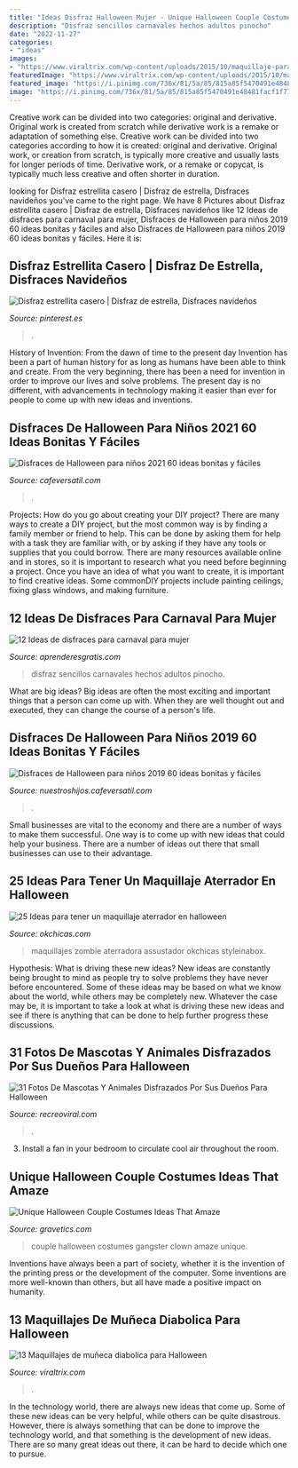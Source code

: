 ```yaml
---
title: "Ideas Disfraz Halloween Mujer - Unique Halloween Couple Costumes Ideas That Amaze"
description: "Disfraz sencillos carnavales hechos adultos pinocho"
date: "2022-11-27"
categories:
- "ideas"
images:
- "https://www.viraltrix.com/wp-content/uploads/2015/10/maquillaje-para-muneca-10.png"
featuredImage: "https://www.viraltrix.com/wp-content/uploads/2015/10/maquillaje-para-muneca-10.png"
featured_image: "https://i.pinimg.com/736x/81/5a/85/815a85f5470491e48481facf1f77b969--nativity-costumes-costumes-kids.jpg"
image: "https://i.pinimg.com/736x/81/5a/85/815a85f5470491e48481facf1f77b969--nativity-costumes-costumes-kids.jpg"
---
```



Creative work can be divided into two categories: original and derivative. Original work is created from scratch while derivative work is a remake or adaptation of something else.
Creative work can be divided into two categories according to how it is created: original and derivative. Original work, or creation from scratch, is typically more creative and usually lasts for longer periods of time. Derivative work, or a remake or copycat, is typically much less creative and often shorter in duration.

	

		
looking for Disfraz estrellita casero | Disfraz de estrella, Disfraces navideños you've came to the right page. We have 8 Pictures about Disfraz estrellita casero | Disfraz de estrella, Disfraces navideños like 12 Ideas de disfraces para carnaval para mujer, Disfraces de Halloween para niños 2019 60 ideas bonitas y fáciles and also Disfraces de Halloween para niños 2019 60 ideas bonitas y fáciles. Here it is:
		
    
## Disfraz Estrellita Casero | Disfraz De Estrella, Disfraces Navideños

<img loading=lazy src="https://i.pinimg.com/736x/81/5a/85/815a85f5470491e48481facf1f77b969--nativity-costumes-costumes-kids.jpg" onerror="this.onerror=null;this.src='https://tse2.mm.bing.net/th?id=OIP.m0L1E3alSJqxHx6-tkWTnwHaJ7&amp;pid=15.1';" alt="Disfraz estrellita casero | Disfraz de estrella, Disfraces navideños">

_Source: pinterest.es_

>. 

	

History of Invention: From the dawn of time to the present day
Invention has been a part of human history for as long as humans have been able to think and create. From the very beginning, there has been a need for invention in order to improve our lives and solve problems. The present day is no different, with advancements in technology making it easier than ever for people to come up with new ideas and inventions.

    
## Disfraces De Halloween Para Niños 2021 60 Ideas Bonitas Y Fáciles

<img loading=lazy src="https://cafeversatil.com/nuestroshijos/wp-content/uploads/2016/11/016-30-650x867.jpg" onerror="this.onerror=null;this.src='https://tse3.mm.bing.net/th?id=OIP.C8occE23wKkQL6MFV6Ra9QHaJ4&amp;pid=15.1';" alt="Disfraces de Halloween para niños 2021 60 ideas bonitas y fáciles">

_Source: cafeversatil.com_

>. 

	

Projects: How do you go about creating your DIY project?
There are many ways to create a DIY project, but the most common way is by finding a family member or friend to help. This can be done by asking them for help with a task they are familiar with, or by asking if they have any tools or supplies that you could borrow. There are many resources available online and in stores, so it is important to research what you need before beginning a project. Once you have an idea of what you want to create, it is important to find creative ideas. Some commonDIY projects include painting ceilings, fixing glass windows, and making furniture.

    
## 12 Ideas De Disfraces Para Carnaval Para Mujer

<img loading=lazy src="https://www.aprenderesgratis.com/wp-content/uploads/2019/02/disfraz-pinocho.jpg" onerror="this.onerror=null;this.src='https://tse4.mm.bing.net/th?id=OIP.mnE_DspEwOREhIgYmOKyzwHaKI&amp;pid=15.1';" alt="12 Ideas de disfraces para carnaval para mujer">

_Source: aprenderesgratis.com_

>disfraz sencillos carnavales hechos adultos pinocho. 

	

What are big ideas?
Big ideas are often the most exciting and important things that a person can come up with. When they are well thought out and executed, they can change the course of a person's life.

    
## Disfraces De Halloween Para Niños 2019 60 Ideas Bonitas Y Fáciles

<img loading=lazy src="https://nuestroshijos.cafeversatil.com/wp-content/uploads/2016/11/005-52.jpg" onerror="this.onerror=null;this.src='https://tse3.mm.bing.net/th?id=OIP.BOfaLFoKCZHjX5PJt3RgyQHaK9&amp;pid=15.1';" alt="Disfraces de Halloween para niños 2019 60 ideas bonitas y fáciles">

_Source: nuestroshijos.cafeversatil.com_

>. 

	

Small businesses are vital to the economy and there are a number of ways to make them successful. One way is to come up with new ideas that could help your business. There are a number of ideas out there that small businesses can use to their advantage.

    
## 25 Ideas Para Tener Un Maquillaje Aterrador En Halloween

<img loading=lazy src="https://www.okchicas.com/wp-content/uploads/2015/09/maquillaje-para-halloween-14.jpg" onerror="this.onerror=null;this.src='https://tse3.mm.bing.net/th?id=OIP.kmG2MZKnJr98ZFFXXzhaQgHaHC&amp;pid=15.1';" alt="25 Ideas para tener un maquillaje aterrador en halloween">

_Source: okchicas.com_

>maquillajes zombie aterradora assustador okchicas styleinabox. 

	

Hypothesis: What is driving these new ideas?
New ideas are constantly being brought to mind as people try to solve problems they have never before encountered. Some of these ideas may be based on what we know about the world, while others may be completely new. Whatever the case may be, it is important to take a look at what is driving these new ideas and see if there is anything that can be done to help further progress these discussions.

    
## 31 Fotos De Mascotas Y Animales Disfrazados Por Sus Dueños Para Halloween

<img loading=lazy src="http://www.recreoviral.com/wp-content/uploads/2014/06/gato-mario.jpg" onerror="this.onerror=null;this.src='https://tse2.mm.bing.net/th?id=OIP.WJZ8GREkM_tvlYlJVrN5XwHaJ8&amp;pid=15.1';" alt="31 Fotos De Mascotas Y Animales Disfrazados Por Sus Dueños Para Halloween">

_Source: recreoviral.com_

>. 

	

3. Install a fan in your bedroom to circulate cool air throughout the room.

    
## Unique Halloween Couple Costumes Ideas That Amaze

<img loading=lazy src="https://www.gravetics.com/wp-content/uploads/2017/07/Halloween-gangster-clown-couple.jpg" onerror="this.onerror=null;this.src='https://tse1.mm.bing.net/th?id=OIP.-THLRoYQBDBFTN3iVRSm2QHaN3&amp;pid=15.1';" alt="Unique Halloween Couple Costumes Ideas That Amaze">

_Source: gravetics.com_

>couple halloween costumes gangster clown amaze unique. 

	

Inventions have always been a part of society, whether it is the invention of the printing press or the development of the computer. Some inventions are more well-known than others, but all have made a positive impact on humanity.

    
## 13 Maquillajes De Muñeca Diabolica Para Halloween

<img loading=lazy src="https://www.viraltrix.com/wp-content/uploads/2015/10/maquillaje-para-muneca-10.png" onerror="this.onerror=null;this.src='https://tse2.mm.bing.net/th?id=OIP.L90YgzSAOmwwRjpN-IJ-LwHaKD&amp;pid=15.1';" alt="13 Maquillajes de muñeca diabolica para Halloween">

_Source: viraltrix.com_

>. 

	

In the technology world, there are always new ideas that come up. Some of these new ideas can be very helpful, while others can be quite disastrous. However, there is always something that can be done to improve the technology world, and that something is the development of new ideas. There are so many great ideas out there, it can be hard to decide which one to pursue.

